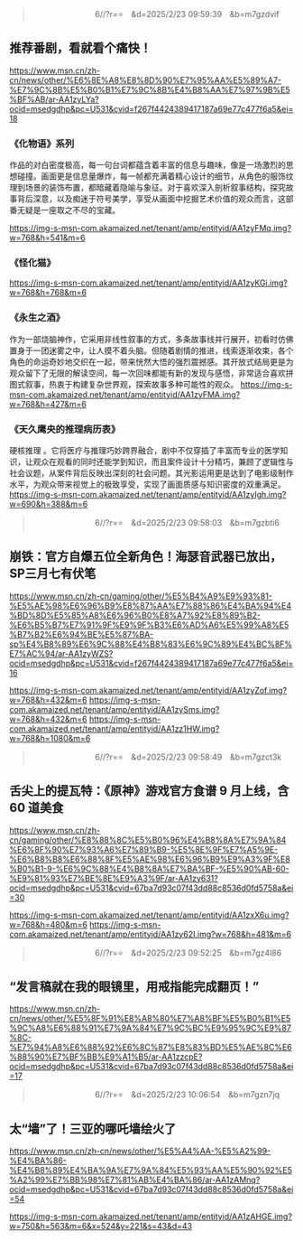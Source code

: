 
>　　　　　　　　6//?r=⭐　&d=2025/2/23 09:59:39　&b=m7gzdvif
## 推荐番剧，看就看个痛快！
https://www.msn.cn/zh-cn/news/other/%E6%8E%A8%E8%8D%90%E7%95%AA%E5%89%A7-%E7%9C%8B%E5%B0%B1%E7%9C%8B%E4%B8%AA%E7%97%9B%E5%BF%AB/ar-AA1zyLYa?ocid=msedgdhp&pc=U531&cvid=f267f4424389417187a69e77c477f6a5&ei=18

### 《化物语》系列

作品的对白密度极高，每一句台词都蕴含着丰富的信息与趣味，像是一场激烈的思想碰撞。画面更是信息量爆炸，每一帧都充满着精心设计的细节，从角色的服饰纹理到场景的装饰布置，都暗藏着隐喻与象征。对于喜欢深入剖析叙事结构，探究故事背后深意，以及痴迷于符号美学，享受从画面中挖掘艺术价值的观众而言，这部番无疑是一座取之不尽的宝藏。

https://img-s-msn-com.akamaized.net/tenant/amp/entityid/AA1zyFMq.img?w=768&h=541&m=6

### 《怪化猫》
https://img-s-msn-com.akamaized.net/tenant/amp/entityid/AA1zyKGi.img?w=768&h=768&m=6

### 《永生之酒》
作为一部烧脑神作，它采用非线性叙事的方式，多条故事线并行展开，初看时仿佛置身于一团迷雾之中，让人摸不着头脑。但随着剧情的推进，线索逐渐收束，各个角色的命运奇妙地交织在一起，带来恍然大悟的强烈震撼感。其开放式结局更是为观众留下了无限的解读空间，每一次回味都能有新的发现与感悟，非常适合喜欢拼图式叙事，热衷于构建复杂世界观，探索故事多种可能性的观众。
https://img-s-msn-com.akamaized.net/tenant/amp/entityid/AA1zyFMA.img?w=768&h=427&m=6

### 《天久鹰央的推理病历表》
硬核推理
。它将医疗与推理巧妙跨界融合，剧中不仅穿插了丰富而专业的医学知识，让观众在观看的同时还能学到知识，而且案件设计十分精巧，兼顾了逻辑性与社会议题，从案件背后反映出深刻的社会问题。其光影运用更是达到了电影级制作水平，为观众带来视觉上的极致享受，实现了画面质感与知识密度的双重满足。
https://img-s-msn-com.akamaized.net/tenant/amp/entityid/AA1zyIgh.img?w=690&h=388&m=6

>　　　　　　　　6//?r=⭐　&d=2025/2/23 09:58:03　&b=m7gzbti6
## 崩铁：官方自爆五位全新角色！海瑟音武器已放出，SP三月七有伏笔
https://www.msn.cn/zh-cn/gaming/other/%E5%B4%A9%E9%93%81-%E5%AE%98%E6%96%B9%E8%87%AA%E7%88%86%E4%BA%94%E4%BD%8D%E5%85%A8%E6%96%B0%E8%A7%92%E8%89%B2-%E6%B5%B7%E7%91%9F%E9%9F%B3%E6%AD%A6%E5%99%A8%E5%B7%B2%E6%94%BE%E5%87%BA-sp%E4%B8%89%E6%9C%88%E4%B8%83%E6%9C%89%E4%BC%8F%E7%AC%94/ar-AA1zyWZS?ocid=msedgdhp&pc=U531&cvid=f267f4424389417187a69e77c477f6a5&ei=16

https://img-s-msn-com.akamaized.net/tenant/amp/entityid/AA1zyZof.img?w=768&h=432&m=6
https://img-s-msn-com.akamaized.net/tenant/amp/entityid/AA1zySms.img?w=768&h=432&m=6
https://img-s-msn-com.akamaized.net/tenant/amp/entityid/AA1zz1HW.img?w=768&h=1080&m=6

>　　　　　　　　6//?r=⭐　&d=2025/2/23 09:58:49　&b=m7gzct3k
## 舌尖上的提瓦特：《原神》游戏官方食谱 9 月上线，含 60 道美食
https://www.msn.cn/zh-cn/gaming/other/%E8%88%8C%E5%B0%96%E4%B8%8A%E7%9A%84%E6%8F%90%E7%93%A6%E7%89%B9-%E5%8E%9F%E7%A5%9E-%E6%B8%B8%E6%88%8F%E5%AE%98%E6%96%B9%E9%A3%9F%E8%B0%B1-9-%E6%9C%88%E4%B8%8A%E7%BA%BF-%E5%90%AB-60-%E9%81%93%E7%BE%8E%E9%A3%9F/ar-AA1zy631?ocid=msedgdhp&pc=U531&cvid=67ba7d93c07f43dd88c8536d0fd5758a&ei=30

https://img-s-msn-com.akamaized.net/tenant/amp/entityid/AA1zxX6u.img?w=768&h=480&m=6
https://img-s-msn-com.akamaized.net/tenant/amp/entityid/AA1zy62I.img?w=768&h=481&m=6

>　　　　　　　　6//?r=⭐　&d=2025/2/23 09:52:25　&b=m7gz4l86
## “发言稿就在我的眼镜里，用戒指能完成翻页！”
https://www.msn.cn/zh-cn/news/other/%E5%8F%91%E8%A8%80%E7%A8%BF%E5%B0%B1%E5%9C%A8%E6%88%91%E7%9A%84%E7%9C%BC%E9%95%9C%E9%87%8C-%E7%94%A8%E6%88%92%E6%8C%87%E8%83%BD%E5%AE%8C%E6%88%90%E7%BF%BB%E9%A1%B5/ar-AA1zzcpE?ocid=msedgdhp&pc=U531&cvid=67ba7d93c07f43dd88c8536d0fd5758a&ei=17

>　　　　　　　　6//?r=⭐　&d=2025/2/23 10:06:54　&b=m7gzn7jq
## 太“墙”了！三亚的哪吒墙绘火了
https://www.msn.cn/zh-cn/news/other/%E5%A4%AA-%E5%A2%99-%E4%BA%86-%E4%B8%89%E4%BA%9A%E7%9A%84%E5%93%AA%E5%90%92%E5%A2%99%E7%BB%98%E7%81%AB%E4%BA%86/ar-AA1zAMnq?ocid=msedgdhp&pc=U531&cvid=67ba7d93c07f43dd88c8536d0fd5758a&ei=54

https://img-s-msn-com.akamaized.net/tenant/amp/entityid/AA1zAHGE.img?w=750&h=563&m=6&x=524&y=221&s=43&d=43
